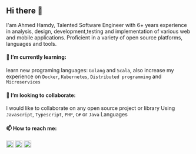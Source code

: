 ## Hi there 👋

I'am Ahmed Hamdy, Talented Software Engineer with 6+ years experience in analysis, design, development,testing and implementation of various web and mobile applications. Proficient in a variety of open source platforms, languages and tools.

#### 🌱 I’m currently learning:
learn new programing languages: `Golang` and `Scala`, also increase my experience on `Docker`, `Kubernetes`, `Distributed programming` and `Microservices`

#### 👯 I’m looking to collaborate:
I would like to collaborate on any open source project or library Using `Javascript`, `Typescript`, `PHP`, `C#` or `Java` Languages

#### 📫 How to reach me:
<p align="left">
<a href="http://www.linkedin.com/in/ahmedhamdy90" target="blank"><img align="center" src="https://cdn.jsdelivr.net/npm/simple-icons@3.0.1/icons/linkedin.svg" alt="ahmedhamdy90" height="20" width="20" /></a>
<a href="https://stackoverflow.com/users/1908296/ahmed-hamdy" target="blank"><img align="center" src="https://cdn.jsdelivr.net/npm/simple-icons@3.0.1/icons/stackoverflow.svg" alt="ahmedhamdy90" height="20" width="20" /></a>
<a href="mailto:ahmedhamdy20@gmail.com" target="blank"><img align="center" src="https://cdn.jsdelivr.net/npm/simple-icons@3.0.1/icons/gmail.svg" alt="ahmedhamdy90" height="20" width="20" /></a>
</p>
